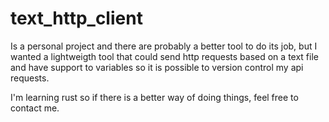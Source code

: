 # text_http_client

Is a personal project and there are probably a better tool to do its job, but I wanted a lightweigth tool that could send http requests based on a text file and have support to variables so it is possible to version control my api requests. 

I'm learning rust so if there is a better way of doing things, feel free to contact me.